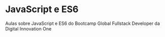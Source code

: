 # JavaScript e ES6
Aulas sobre JavaScript e ES6 do Bootcamp Global Fullstack Developer da Digital Innovation One
